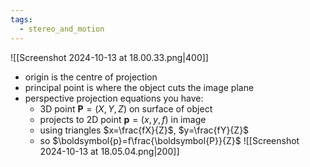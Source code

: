 ```yaml
---
tags:
  - stereo_and_motion
---
```

![[Screenshot 2024-10-13 at 18.00.33.png|400]]
- origin is the centre of projection
- principal point is where the object cuts the image plane
- perspective projection equations you have:
	- 3D point $\boldsymbol{P}=(X,Y,Z)$ on surface of object
	- projects to 2D point $\boldsymbol{p}=(x,y,f)$ in image
	- using triangles $x=\frac{fX}{Z}$, $y=\frac{fY}{Z}$ 
	- so $\boldsymbol{p}=f\frac{\boldsymbol{P}}{Z}$ 
	 ![[Screenshot 2024-10-13 at 18.05.04.png|200]]